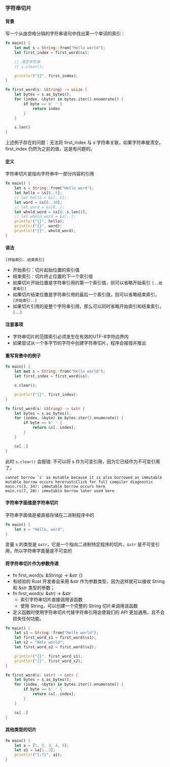 ### 字符串切片

#### 背景

写一个从由空格分隔的字符串语句中找出第一个单词的索引：

``` rust
fn main() {
    let mut s = String::from("Hello world");
    let first_index = first_word(&s);

    // 清空字符串
    // s.clear();

    println!("{}", first_index);
}

fn first_word(s: &String) -> usize {
    let bytes = s.as_bytes();
    for (index, &byte) in bytes.iter().enumerate() {
        if byte == b' ' {
            return index
        }
    }

    s.len()
}
```

上述例子存在的问题：无法将 first_index 与 s 字符串关联，如果字符串被清空，first_index 仍然为之前的值，这是有问题的。


#### 定义

字符串切片是指向字符串中一部分内容的引用

``` rust
fn main() {
    let s = String::from("Hello word");
    let hello = &s[0..5];
    // let hello = &s[..5];
    let word = &s[6..10];
    // let word = &s[6..];
    let whold_word = &s[0..s.len()];
    // let whold_word = &s[..];
    println!("{}", hello);
    println!("{}", word);
    println!("{}", whold_word);
}
```

#### 语法

`[开始索引..结束索引]`

- 开始索引：切片起始位置的索引值
- 结束索引：切片终止位置的下一个索引值
- 如果切片开始位置是字符串引用的第一个索引值，则可以省略开始索引 `[..结束索引]`
- 如果切片结束位置是字符串引用的最后一个索引值，则可以省略结束索引，`[开始索引..]`
- 如果切片引用的是整个字符串引用，那么可以同时省略开始索引和结束索引，`[..]`

#### 注意事项

- 字符串切片的范围索引必须发生在有效的UTF-8字符边界内
- 如果尝试从一个多字节的字符中创建字符串切片，程序会报错并推出

#### 重写背景中的例子

``` rust
fn main() {
    let mut s = String::from("Hello world");
    let first_index = first_word(&s);

    s.clear();

    println!("{}", first_index);
}

fn first_word(s: &String) -> &str {
    let bytes = s.as_bytes();
    for (index, &byte) in bytes.iter().enumerate() {
        if byte == b' ' {
            return &s[..index];
        }
    }

    &s[..]
}
```

此时 `s.clear()` 会报错: 不可以将 s 作为可变引用，因为它已经作为不可变引用了。
```
cannot borrow `s` as mutable because it is also borrowed as immutable
mutable borrow occurs hererustcClick for full compiler diagnostic
main.rs(3, 34): immutable borrow occurs here
main.rs(7, 20): immutable borrow later used here
```

#### 字符串字面值是字符串切片

字符串字面值是被直接存储在二进制程序中的

``` rust
fn main() {
    let s = "Hello, word";
}
```

变量 s 的类型是 `&str`，它是一个指向二进制特定程序的切片。`&str` 是不可变引用，所以字符串字面量是不可变的

#### 将字符串切片作为参数传递

- fn first_word(s: &String) -> &str {}
- 有经验的 Rust 开发者会采用 &str 作为参数类型，因为这样就可以接收 String 和 &str 类型的参数；
- fn first_word(s: &str) -> &str
  - 索引字符串切片直接调用该函数
  - 使用 String，可以创建一个完整的 String 切片来调用该函数
- 定义函数时使用字符串切片代替字符串引用会使我们的 API 更加通用，且不会损失任何功能。

``` rust
fn main() {
    let s1 = String::from("Hello world");
    let first_word_s1 = first_word(&s1);
    let s2 = "Helo world";
    let first_word_s2 = first_word(&s2);

    println!("{}", first_word_s1);
    println!("{}", first_word_s2);
}

fn first_word(s: &str) -> &str {
    let bytes = s.as_bytes();
    for (index, &byte) in bytes.iter().enumerate() {
        if byte == b' ' {
            return &s[..index];
        }
    }

    &s[..]
}
```

#### 其他类型的切片

``` rust
fn main() {
    let a = [1, 2, 3, 4, 5];
    let a1 = &a[1..3];
    println!("{:?}", a1);
}
```